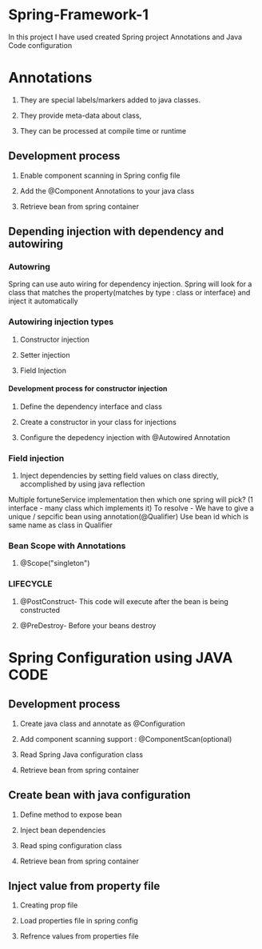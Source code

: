 # Spring-Framework-1

In this project I have used created Spring project Annotations and Java Code configuration

# Annotations

1. They are special labels/markers added to java classes. 
 
2. They provide meta-data about class, 
 
3. They can be processed at compile time or runtime

## Development process

1. Enable component scanning in Spring config file

2. Add the @Component Annotations to your java class

3. Retrieve bean from spring container

## Depending injection with dependency and autowiring

### Autowring
Spring can use auto wiring for dependency injection. Spring will look for a class that matches the property(matches by type : class or interface) and inject it automatically

### Autowiring injection types

1. Constructor injection

2. Setter injection

3. Field Injection

#### Development process for constructor injection 

1. Define the dependency interface and class

2. Create a constructor in your class for injections

3. Configure the depedency injection with @Autowired Annotation
 
### Field injection

1. Inject dependencies by setting field values on class directly, accomplished by using java reflection

Multiple fortuneService implementation then which one spring will pick? (1 interface - many class which implements it)
To resolve - We have to give a unique / sepcific bean using annotation(@Qualifier)
Use bean id which is same name as class in Qualifier

### Bean Scope with Annotations

1. @Scope("singleton")

### LIFECYCLE

1. @PostConstruct- This code will execute after the bean is being constructed

2. @PreDestroy- Before your beans destroy

# Spring Configuration using JAVA CODE

## Development process

1. Create java class and annotate as @Configuration

2. Add component scanning support : @ComponentScan(optional)

3. Read Spring Java configuration class

4. Retrieve bean from spring container

## Create bean with java configuration

1. Define method to expose bean

2. Inject bean dependencies

3. Read sping configuration class

4. Retrieve bean from spring container

## Inject value from property file

1. Creating prop file

2. Load properties file in spring config

3. Refrence values from properties file
